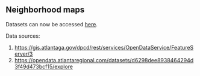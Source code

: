 ## Neighborhood maps

Datasets can now be accessed [here](https://github.com/JayJose/needs-more-polygons).

Data sources:

1. https://gis.atlantaga.gov/dpcd/rest/services/OpenDataService/FeatureServer/3
2. https://opendata.atlantaregional.com/datasets/d6298dee8938464294d3f49d473bcf15/explore
